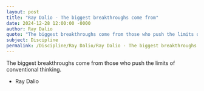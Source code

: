 ```yaml
---
layout: post
title: "Ray Dalio - The biggest breakthroughs come from"
date: 2024-12-28 12:00:00 -0000
author: Ray Dalio
quote: "The biggest breakthroughs come from those who push the limits of conventional thinking."
subject: Discipline
permalink: /Discipline/Ray Dalio/Ray Dalio - The biggest breakthroughs come from
---
```


The biggest breakthroughs come from those who push the limits of conventional thinking.

- Ray Dalio
